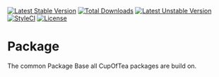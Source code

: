 [![Latest Stable Version](https://poser.pugx.org/cupoftea/package/version.svg)](https://packagist.org/packages/cupoftea/package) [![Total Downloads](https://poser.pugx.org/cupoftea/package/d/total.svg)](https://packagist.org/packages/cupoftea/package) [![Latest Unstable Version](https://poser.pugx.org/cupoftea/package/v/unstable.svg)](https://packagist.org/packages/cupoftea/package)
[![StyleCI](https://styleci.io/repos/34181451/shield?style=flat)](https://styleci.io/repos/34181451)
[![License](https://poser.pugx.org/cupoftea/package/license.svg)](https://packagist.org/packages/cupoftea/package)

# Package

The common Package Base all CupOfTea packages are build on.
